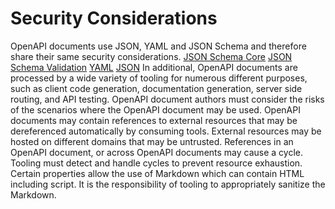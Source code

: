 # Security Considerations

OpenAPI documents use JSON, YAML and JSON Schema and therefore share their same security considerations. [JSON Schema Core](https://json-schema.org/draft/2020-12/json-schema-core#section-13) [JSON Schema Validation](https://json-schema.org/draft/2020-12/json-schema-validation#name-security-considerations) [YAML](https://www.ietf.org/archive/id/draft-ietf-httpapi-yaml-mediatypes-10.html) [JSON](https://www.rfc-editor.org/rfc/rfc8259)
In additional, OpenAPI documents are processed by a wide variety of tooling for numerous different purposes, such as client code generation, documentation generation, server side routing, and API testing. OpenAPI document authors must consider the risks of the scenarios where the OpenAPI document may be used.
OpenAPI documents may contain references to external resources that may be dereferenced automatically by consuming tools. External resources may be hosted on different domains that may be untrusted. References in an OpenAPI document, or across OpenAPI documents may cause a cycle. Tooling must detect and handle cycles to prevent resource exhaustion.
Certain properties allow the use of Markdown which can contain HTML including script. It is the responsibility of tooling to appropriately sanitize the Markdown.